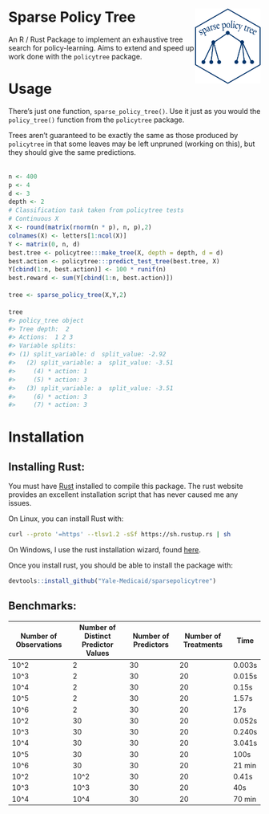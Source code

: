 
# Sparse Policy Tree <img src='logo.png' align="right" height="150">

An R / Rust Package to implement an exhaustive tree search for
policy-learning. Aims to extend and speed up work done with the
`policytree` package.

# Usage

There’s just one function, `sparse_policy_tree()`. Use it just as you
would the `policy_tree()` function from the `policytree` package.

Trees aren’t guaranteed to be exactly the same as those produced by
`policytree` in that some leaves may be left unpruned (working on this),
but they should give the same predictions.

``` r

n <- 400
p <- 4
d <- 3
depth <- 2
# Classification task taken from policytree tests
# Continuous X
X <- round(matrix(rnorm(n * p), n, p),2)
colnames(X) <- letters[1:ncol(X)]
Y <- matrix(0, n, d)
best.tree <- policytree:::make_tree(X, depth = depth, d = d)
best.action <- policytree:::predict_test_tree(best.tree, X)
Y[cbind(1:n, best.action)] <- 100 * runif(n)
best.reward <- sum(Y[cbind(1:n, best.action)])

tree <- sparse_policy_tree(X,Y,2)

tree
#> policy_tree object 
#> Tree depth:  2 
#> Actions:  1 2 3 
#> Variable splits: 
#> (1) split_variable: d  split_value: -2.92 
#>   (2) split_variable: a  split_value: -3.51 
#>     (4) * action: 1 
#>     (5) * action: 3 
#>   (3) split_variable: a  split_value: -3.51 
#>     (6) * action: 3 
#>     (7) * action: 3
```

# Installation

## Installing Rust:

You must have [Rust](https://www.rust-lang.org/tools/install) installed
to compile this package. The rust website provides an excellent
installation script that has never caused me any issues.

On Linux, you can install Rust with:

``` sh
curl --proto '=https' --tlsv1.2 -sSf https://sh.rustup.rs | sh
```

On Windows, I use the rust installation wizard, found
[here](https://forge.rust-lang.org/infra/other-installation-methods.html).

Once you install rust, you should be able to install the package with:

``` r
devtools::install_github("Yale-Medicaid/sparsepolicytree")
```

## Benchmarks:

| Number of Observations | Number of Distinct Predictor Values | Number of Predictors | Number of Treatments | Time   |
|------------------------|-------------------------------------|----------------------|----------------------|--------|
| 10^2                   | 2                                   | 30                   | 20                   | 0.003s |
| 10^3                   | 2                                   | 30                   | 20                   | 0.015s |
| 10^4                   | 2                                   | 30                   | 20                   | 0.15s  |
| 10^5                   | 2                                   | 30                   | 20                   | 1.57s  |
| 10^6                   | 2                                   | 30                   | 20                   | 17s    |
| 10^2                   | 30                                  | 30                   | 20                   | 0.052s |
| 10^3                   | 30                                  | 30                   | 20                   | 0.240s |
| 10^4                   | 30                                  | 30                   | 20                   | 3.041s |
| 10^5                   | 30                                  | 30                   | 20                   | 100s   |
| 10^6                   | 30                                  | 30                   | 20                   | 21 min |
| 10^2                   | 10^2                                | 30                   | 20                   | 0.41s  |
| 10^3                   | 10^3                                | 30                   | 20                   | 40s    |
| 10^4                   | 10^4                                | 30                   | 20                   | 70 min |
